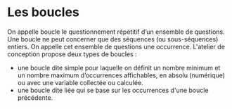 # Les boucles

On appelle boucle le questionnement répétitif d’un ensemble de questions. Une boucle ne peut concerner que des séquences (ou sous-séquences) entiers.
On appelle cet ensemble de questions une occurrence.
L'atelier de conception propose deux types de boucles : 
- une boucle dite simple pour laquelle on définit un nombre minimum et un nombre maximum d’occurrences affichables, en absolu (numérique) ou avec une variable collectée ou calculée.
- une boucle dite liée qui se base sur les occurrences d'une boucle précédente.